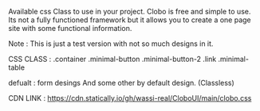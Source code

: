 Available css Class to use in your project. 
Clobo is free and simple to use. Its not a fully functioned framework but 
it allows you to create a one page site with some functional information.


Note : This is just a test version with not so much designs in it.

CSS CLASS :
.container
.minimal-button
.minimal-button-2
.link
.minimal-table

defualt : 
form desings
And some other by default design. (Classless)


CDN LINK : https://cdn.statically.io/gh/wassi-real/CloboUI/main/clobo.css
